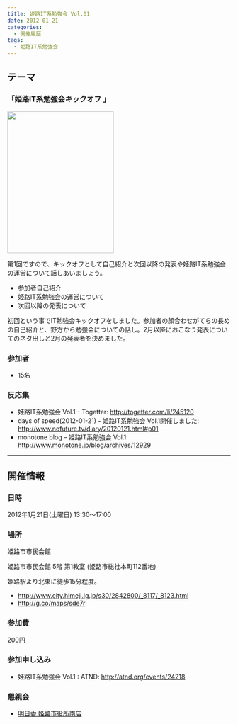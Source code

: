 ```yaml
---
title: 姫路IT系勉強会 Vol.01
date: 2012-01-21
categories:
  - 開催履歴
tags:
  - 姫路IT系勉強会
---
```


テーマ
------

### **「姫路IT系勉強会キックオフ 」**

<img src="https://sites.google.com/site/himejiitstudy/_/rsrc/1359603016737/history/20120121/IMAG0192.jpg" width="240" height="320" />

第1回ですので、キックオフとして自己紹介と次回以降の発表や姫路IT系勉強会の運営について話しあいましょう。

-   参加者自己紹介
-   姫路IT系勉強会の運営について
-   次回以降の発表について

初回という事でIT勉強会キックオフをしました。参加者の顔合わせがてらの長めの自己紹介と、野方から勉強会についての話し。2月以降におこなう発表についてのネタ出しと2月の発表者を決めました。

### 参加者

-   15名

### 反応集

-   姫路IT系勉強会 Vol.1 - Togetter: <http://togetter.com/li/245120>
-   days of speed(2012-01-21) - 姫路IT系勉強会 Vol.1開催しました: <http://www.nofuture.tv/diary/20120121.html#p01>
-   monotone blog – 姫路IT系勉強会 Vol.1: <http://www.monotone.jp/blog/archives/12929>

------------------------------------------------------------------------

開催情報
--------

### 日時

2012年1月21日(土曜日) 13:30～17:00

### 場所

姫路市市民会館

姫路市市民会館 5階 第1教室 (姫路市総社本町112番地)

姫路駅より北東に徒歩15分程度。

-   <http://www.city.himeji.lg.jp/s30/2842800/_8117/_8123.html>
-   <http://g.co/maps/sde7r>

### 参加費

200円

### 参加申し込み

-   姫路IT系勉強会 Vol.1 : ATND: <http://atnd.org/events/24218>

### 懇親会

-   [明日香 姫路市役所南店](http://r.tabelog.com/hyogo/A2805/A280501/28031219/)
